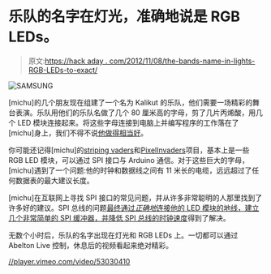 # 乐队的名字在灯光，准确地说是 RGB LEDs。

> 原文:[https://hack aday . com/2012/11/08/the-bands-name-in-lights-RGB-LEDs-to-exact/](https://hackaday.com/2012/11/08/the-bands-name-in-lights-rgb-leds-to-be-exact/)

![](../Images/ff9df144aa61cb548e19d3dbcd81746c.png "SAMSUNG")

[michu]的几个朋友现在组建了一个名为 Kalikut 的乐队，他们需要一场精彩的舞台表演。乐队用他们的乐队名做了几个 80 厘米高的字母，剪了几片丙烯酸，用几个 LED 模块连接起来。将这些字母连接到电脑上并编写程序的工作落在了[michu]身上，我们不得不说[他做得相当好](http://neophob.com/2012/11/kalikut-now-stage-design/)。

你可能还记得[michu]的[striping vaders](http://hackaday.com/2011/12/26/stripinvaders-puts-colored-lights-everywhere/)和[PixelInvaders](http://shop.pixelinvaders.ch/product/pixelinvaders-diy-basic-pack)项目，基本上是一些 RGB LED 模块，可以通过 SPI 接口与 Arduino 通信。对于这些巨大的字母，[michu]遇到了一个问题:他的时钟和数据线之间有 11 米长的电缆，远远超过了任何数据表的最大建议长度。

[michu]在互联网上寻找 SPI 接口的常见问题，并从许多非常聪明的人那里找到了许多好的建议。SPI 总线的问题[最终通过*正确地*连接他的 LED 模块的地线，建立几个非常简单的 SPI 缓冲器，并降低 SPI 总线的时钟速度](http://neophob.com/2012/04/long-distance-spi-installation-lessons-learned/)得到了解决。

无数个小时后，乐队的名字出现在灯光和 RGB LEDs 上。一切都可以通过 Abelton Live 控制，休息后的视频看起来绝对精彩。

[//player.vimeo.com/video/53030410](//player.vimeo.com/video/53030410)